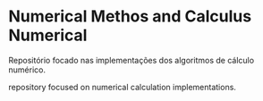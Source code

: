 # Numerical Methos and Calculus Numerical

Repositório focado nas implementações dos algoritmos de cálculo numérico.

repository focused on numerical calculation implementations.
